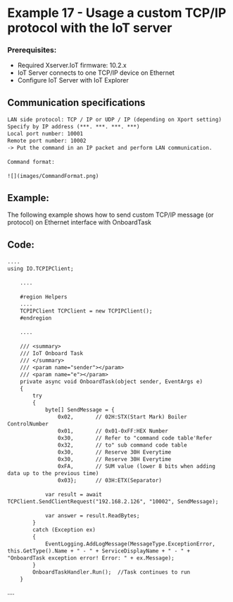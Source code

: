 # Example 17 - Usage a custom TCP/IP protocol with the IoT server

### Prerequisites:

  - Required Xserver.IoT firmware: 10.2.x
  - IoT Server connects to one TCP/IP device on Ethernet
  - Configure IoT Server with IoT Explorer

## Communication specifications

    LAN side protocol: TCP / IP or UDP / IP (depending on Xport setting)
    Specify by IP address (***. ***. ***. ***)
    Local port number: 10001
    Remote port number: 10002
    ‑> Put the command in an IP packet and perform LAN communication.
    
    Command format:
    
    ![](images/CommandFormat.png)

## Example:

The following example shows how to send custom TCP/IP message (or protocol) on Ethernet interface with OnboardTask

## Code:

    ....
    using IO.TCPIPClient;

        ....

        #region Helpers
        ....
        TCPIPClient TCPClient = new TCPIPClient();
        #endregion

        ....
        
        /// <summary>
        /// IoT Onboard Task
        /// </summary>
        /// <param name="sender"></param>
        /// <param name="e"></param>
        private async void OnboardTask(object sender, EventArgs e)
        {
            try
            {
                byte[] SendMessage = { 
                    0x02,       // 02H:STX(Start Mark) Boiler ControlNumber
                    0x01,       // 0x01‑0xFF:HEX Number
                    0x30,       // Refer to "command code table'Refer
                    0x32,       // to" sub command code table
                    0x30,       // Reserve 30H Everytime
                    0x30,       // Reserve 30H Everytime
                    0xFA,       // SUM value (lower 8 bits when adding data up to the previous time)
                    0x03};      // 03H:ETX(Separator)

                var result = await TCPClient.SendClientRequest("192.168.2.126", "10002", SendMessage);

                var answer = result.ReadBytes; 
            }
            catch (Exception ex)
            {
                EventLogging.AddLogMessage(MessageType.ExceptionError, this.GetType().Name + " - " + ServiceDisplayName + " - " + "OnboardTask exception error! Error: " + ex.Message);
            }
            OnboardTaskHandler.Run();  //Task continues to run
        }

   ....
        
      
        
